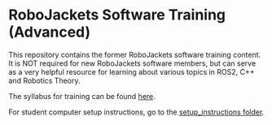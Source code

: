 # RoboJackets Software Training (Advanced)

This repository contains the former RoboJackets software training content.
It is NOT required for new RoboJackets software members, but can serve as a very helpful resource for learning about various topics in ROS2, C++ and Robotics Theory.

The syllabus for training can be found [here](Syllabus.md).

For student computer setup instructions, go to the [setup_instructions folder](./setup_instructons/readme.md).

